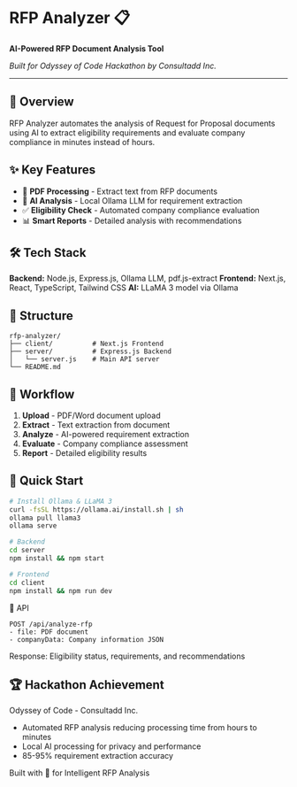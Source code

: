 # RFP Analyzer 📋

**AI-Powered RFP Document Analysis Tool**

*Built for Odyssey of Code Hackathon by Consultadd Inc.*

---

## 🎯 Overview

RFP Analyzer automates the analysis of Request for Proposal documents using AI to extract eligibility requirements and evaluate company compliance in minutes instead of hours.

## ✨ Key Features

- 📄 **PDF Processing** - Extract text from RFP documents
- 🤖 **AI Analysis** - Local Ollama LLM for requirement extraction
- ✅ **Eligibility Check** - Automated company compliance evaluation
- 📊 **Smart Reports** - Detailed analysis with recommendations

## 🛠️ Tech Stack

**Backend:** Node.js, Express.js, Ollama LLM, pdf.js-extract
**Frontend:** Next.js, React, TypeScript, Tailwind CSS
**AI:** LLaMA 3 model via Ollama

## 📁 Structure
```
rfp-analyzer/
├── client/          # Next.js Frontend
├── server/          # Express.js Backend
│   └── server.js    # Main API server
└── README.md
```

## 🔄 Workflow

1. **Upload** - PDF/Word document upload
2. **Extract** - Text extraction from document
3. **Analyze** - AI-powered requirement extraction
4. **Evaluate** - Company compliance assessment
5. **Report** - Detailed eligibility results

## 🚀 Quick Start

```bash
# Install Ollama & LLaMA 3
curl -fsSL https://ollama.ai/install.sh | sh
ollama pull llama3
ollama serve

# Backend
cd server
npm install && npm start

# Frontend
cd client
npm install && npm run dev
```
📡 API
```
POST /api/analyze-rfp
- file: PDF document
- companyData: Company information JSON
```

Response: Eligibility status, requirements, and recommendations


## 🏆 Hackathon Achievement
Odyssey of Code - Consultadd Inc.

- Automated RFP analysis reducing processing time from hours to minutes
- Local AI processing for privacy and performance
- 85-95% requirement extraction accuracy

Built with 🤖 for Intelligent RFP Analysis
